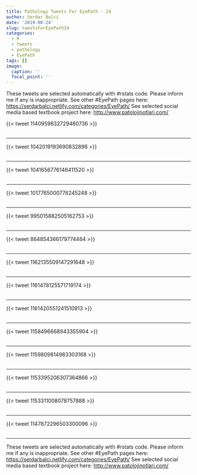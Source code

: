 ```yaml
---
title: Pathology Tweets For EyePath - 24
author: Serdar Balci
date: '2019-08-24'
slug: tweetsForEyePath24
categories:
  - R
  - tweets
  - pathology
  - EyePath
tags: []
image:
  caption: ''
  focal_point: ''
---
```



These tweets are selected automatically with #rstats code. Please inform me if any is inappropriate.
See other #EyePath pages here: https://serdarbalci.netlify.com/categories/EyePath/ 
See selected social media based textbook project here: http://www.patolojinotlari.com/

{{< tweet 1140959832729460736 >}}
<br>
<br>
<hr>
{{< tweet 1042019193690832896 >}}
<br>
<br>
<hr>
{{< tweet 1041656776146411520 >}}
<br>
<br>
<hr>
{{< tweet 1017765000776245248 >}}
<br>
<br>
<hr>
{{< tweet 995015882505162753 >}}
<br>
<br>
<hr>
{{< tweet 864854366179774464 >}}
<br>
<br>
<hr>
{{< tweet 1162135509147291648 >}}
<br>
<br>
<hr>
{{< tweet 1161478125571719174 >}}
<br>
<br>
<hr>
{{< tweet 1161420551241510913 >}}
<br>
<br>
<hr>
{{< tweet 1158496668943355904 >}}
<br>
<br>
<hr>
{{< tweet 1159809814983303168 >}}
<br>
<br>
<hr>
{{< tweet 1153395206307364866 >}}
<br>
<br>
<hr>
{{< tweet 1153311008078757888 >}}
<br>
<br>
<hr>
{{< tweet 1147872296503300096 >}}
<br>
<br>
<hr>


These tweets are selected automatically with #rstats code. Please inform me if any is inappropriate.
See other #EyePath pages here: https://serdarbalci.netlify.com/categories/EyePath/ 
See selected social media based textbook project here: http://www.patolojinotlari.com/
